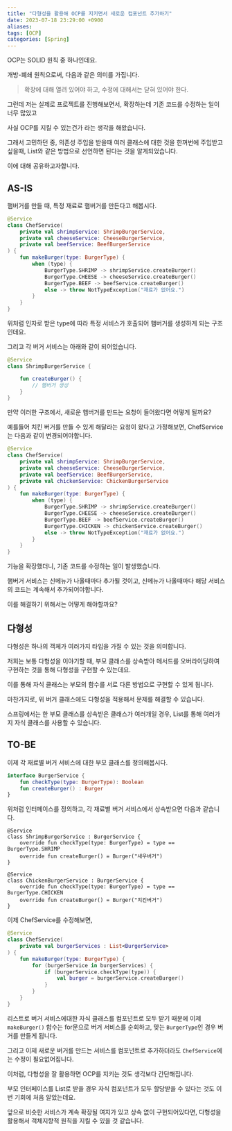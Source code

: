 ```yaml
---
title: "다형성을 활용해 OCP를 지키면서 새로운 컴포넌트 추가하기"
date: 2023-07-18 23:29:00 +0900
aliases: 
tags: [OCP]
categories: [Spring]
---
```


OCP는 SOLID 원칙 중 하나인데요.

개방-폐쇄 원칙으로써, 다음과 같은 의미를 가집니다.

> 확장에 대해 열려 있어야 하고, 수정에 대해서는 닫혀 있어야 한다.

그런데 저는 실제로 프로젝트를 진행해보면서, 확장하는데 기존 코드를 수정하는 일이 너무 많았고

사실 OCP를 지킬 수 있는건가 라는 생각을 해왔습니다.

그래서 고민하던 중, 의존성 주입을 받을때 여러 클래스에 대한 것을 한꺼번에 주입받고 싶을때, List<Interface>와 같은 방법으로 선언하면 된다는 것을 알게되었습니다.

이에 대해 공유하고자합니다.

## AS-IS

햄버거를 만들 때, 특정 재료로 햄버거를 만든다고 해봅시다.

```kotlin
@Service
class ChefService(
    private val shrimpService: ShrimpBurgerService,
    private val cheeseService: CheeseBurgerService,
    private val beefService: BeefBurgerService
) {
    fun makeBurger(type: BurgerType) {
        when (type) {
            BurgerType.SHRIMP -> shrimpService.createBurger()
            BurgerType.CHEESE -> cheeseService.createBurger()
            BurgerType.BEEF -> beefService.createBurger()
            else -> throw NotTypeException("재료가 없어요.")
        }
    }
}
```

위처럼 인자로 받은 type에 따라 특정 서비스가 호출되어 햄버거를 생성하게 되는 구조인데요.

그리고 각 버거 서비스는 아래와 같이 되어있습니다.

```kotlin
@Service
class ShrimpBurgerService {

	fun createBurger() {
		// 햄버거 생성
	}
}
```

만약 이러한 구조에서, 새로운 햄버거를 만드는 요청이 들어왔다면 어떻게 될까요?

예를들어 치킨 버거를 만들 수 있게 해달라는 요청이 왔다고 가정해보면, ChefService 는 다음과 같이 변경되어야합니다.

```kotlin
@Service
class ChefService(
    private val shrimpService: ShrimpBurgerService,
    private val cheeseService: CheeseBurgerService,
    private val beefService: BeefBurgerService,
    private val chickenService: ChickenBurgerService
) {
    fun makeBurger(type: BurgerType) {
        when (type) {
            BurgerType.SHRIMP -> shrimpService.createBurger()
            BurgerType.CHEESE -> cheeseService.createBurger()
            BurgerType.BEEF -> beefService.createBurger()
            BurgerType.CHICKEN -> chickenService.createBurger()
            else -> throw NotTypeException("재료가 없어요.")
        }
    }
}
```

기능을 확장했더니, 기존 코드를 수정하는 일이 발생했습니다.

햄버거 서비스는 신메뉴가 나올때마다 추가될 것이고, 신메뉴가 나올때마다 해당 서비스의 코드는 계속해서 추가되어야합니다.

이를 해결하기 위해서는 어떻게 해야할까요?

## 다형성

다형성은 하나의 객체가 여러가지 타입을 가질 수 있는 것을 의미합니다.

저희는 보통 다형성을 이야기할 때, 부모 클래스를 상속받아 메서드를 오버라이딩하여 구현하는 것을 통해 다형성을 구현할 수 있는데요.

이를 통해 자식 클래스는 부모의 함수를 서로 다른 방법으로 구현할 수 있게 됩니다.

마찬가지로, 위 버거 클래스에도 다형성을 적용해서 문제를 해결할 수 있습니다.

스프링에서는 한 부모 클래스를 상속받은 클래스가 여러개일 경우, List를 통해 여러가지 자식 클래스를 사용할 수 있습니다.

## TO-BE

이제 각 재료별 버거 서비스에 대한 부모 클래스를 정의해봅시다.

```kotlin
interface BurgerService {
    fun checkType(type: BurgerType): Boolean
    fun createBurger() : Burger
}
```
위처럼 인터페이스를 정의하고, 각 재료별 버거 서비스에서 상속받으면 다음과 같습니다.

```
@Service
class ShrimpBurgerService : BurgerService {
    override fun checkType(type: BurgerType) = type == BurgerType.SHRIMP
    override fun createBurger() = Burger("새우버거")
}

@Service
class ChickenBurgerService : BurgerService {
    override fun checkType(type: BurgerType) = type == BurgerType.CHICKEN
    override fun createBurger() = Burger("치킨버거")
}
```

이제 ChefService를 수정해보면,

```kotlin
@Service
class ChefService(
    private val burgerServices : List<BurgerService>
) {
    fun makeBurger(type: BurgerType) {
        for (burgerService in burgerServices) {
            if (burgerService.checkType(type)) {
                val burger = burgerService.createBurger()
            }
        }
    }
}
```

리스트로 버거 서비스에대한 자식 클래스를 컴포넌트로 모두 받기 때문에 이제 `makeBurger()` 함수는
for문으로 버거 서비스를 순회하고, 맞는 `BurgerType`인 경우 버거를 만들게 됩니다.

그리고 이제 새로운 버거를 만드는 서비스를 컴포넌트로 추가하더라도 `ChefService`에는 수정이 필요없어집니다.

이처럼, 다형성을 잘 활용하면 OCP를 지키는 것도 생각보다 간단해집니다.

부모 인터페이스를 List로 받을 경우 자식 컴포넌트가 모두 할당받을 수 있다는 것도 이번 기회에 처음 알았는데요.

앞으로 비슷한 서비스가 계속 확장될 여지가 있고 상속 없이 구현되어있다면, 다형성을 활용해서 객체지향적 원칙을 지킬 수 있을 것 같습니다.






